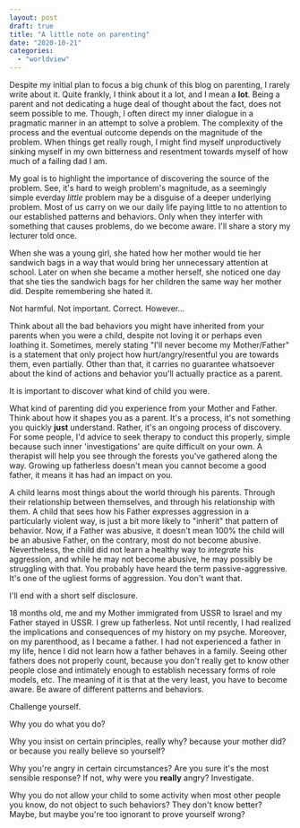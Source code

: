 ```yaml
---
layout: post
draft: true
title: "A little note on parenting"
date: "2020-10-21"
categories: 
  - "worldview"
---
```


Despite my initial plan to focus a big chunk of this blog on parenting, I rarely write about it. Quite frankly, I think about it a lot, and I mean a **lot**. Being a parent and not dedicating a huge deal of thought about the fact, does not seem possible to me. Though, I often direct my inner dialogue in a pragmatic manner in an attempt to solve a problem. The complexity of the process and the eventual outcome depends on the magnitude of the problem. When things get really rough, I might find myself unproductively sinking myself in my own bitterness and resentment towards myself of how much of a failing dad I am.

My goal is to highlight the importance of discovering the source of the problem. See, it's hard to weigh problem's magnitude, as a seemingly simple everday _little_ problem may be a disguise of a deeper underlying problem. Most of us carry on we our daily life paying little to no attention to our established patterns and behaviors. Only when they interfer with something that causes problems, do we become aware. I'll share a story my lecturer told once.

When she was a young girl, she hated how her mother would tie her sandwich bags in a way that would bring her unnecessary attention at school. Later on when she became a mother herself, she noticed one day that she ties the sandwich bags for her children the same way her mother did. Despite remembering she hated it.

Not harmful. Not important. Correct. However...

Think about all the bad behaviors you might have inherited from your parents when you were a child, despite not loving it or perhaps even loathing it. Sometimes, merely stating "I'll never become my Mother/Father" is a statement that only project how hurt/angry/resentful you are towards them, even partially. Other than that, it carries no guarantee whatsoever about the kind of actions and behavior you'll actually practice as a parent.

It is important to discover what kind of child you were.

What kind of parenting did you experience from your Mother and Father. Think about how it shapes you as a parent. It's a process, it's not something you quickly **just** understand. Rather, it's an ongoing process of discovery. For some people, I'd advice to seek therapy to conduct this properly, simple because such inner 'investigations' are quite difficult on your own. A therapist will help you see through the forests you've gathered along the way. Growing up fatherless doesn't mean you cannot become a good father, it means it has had an impact on you.

A child learns most things about the world through his parents. Through their relationship between themselves, and through his relationship with them. A child that sees how his Father expresses aggression in a particularly violent way, is just a bit more likely to "inherit" that pattern of behavior. Now, if a Father was abusive, it doesn't mean 100% the child will be an abusive Father, on the contrary, most do not become abusive. Nevertheless, the child did not learn a healthy way to _integrate_ his aggression, and while he may not become abusive, he may possibly be struggling with that. You probably have heard the term passive-aggressive. It's one of the ugliest forms of aggression. You don't want that.

I'll end with a short self disclosure.

18 months old, me and my Mother immigrated from USSR to Israel and my Father stayed in USSR. I grew up fatherless. Not until recently, I had realized the implications and consequences of my history on my psyche. Moreover, on my parenthood, as I became a father. I had not experienced a father in my life, hence I did not learn how a father behaves in a family. Seeing other fathers does not properly count, because you don't really get to know other people close and intimately enough to establish necessary forms of role models, etc. The meaning of it is that at the very least, you have to become aware. Be aware of different patterns and behaviors.

Challenge yourself.

Why you do what you do?

Why you insist on certain principles, really why? because your mother did? or because you really believe so yourself?

Why you're angry in certain circumstances? Are you sure it's the most sensible response? If not, why were you **really** angry? Investigate.

Why you do not allow your child to some activity when most other people you know, do not object to such behaviors? They don't know better? Maybe, but maybe you're too ignorant to prove yourself wrong?
